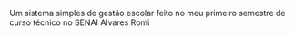 Um sistema simples de gestão escolar feito no meu primeiro semestre de curso técnico no SENAI Alvares Romi
